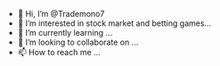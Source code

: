 - 👋 Hi, I’m @Trademono7
- 👀 I’m interested in stock market and betting games...
- 🌱 I’m currently learning ...
- 💞️ I’m looking to collaborate on ...
- 📫 How to reach me ...

<!---
Trademono7/Trademono7 is a ✨ special ✨ repository because its `README.md` (this file) appears on your GitHub profile.
You can click the Preview link to take a look at your changes.
--->
